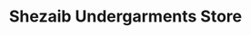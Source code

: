---
title: "Shezaib Undergarments Store"
url: /karachi/shezaib-undergarments-store/
shop: clothes
---